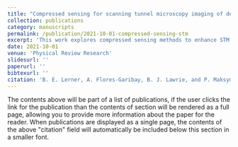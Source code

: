 ```yaml
---
title: "Compressed sensing for scanning tunnel microscopy imaging of defects and disorder"
collection: publications
category: manuscripts
permalink: /publication/2021-10-01-compressed-sensing-stm
excerpt: 'This work explores compressed sensing methods to enhance STM imaging of defects and disorder.'
date: 2021-10-01
venue: 'Physical Review Research'
slidesurl: ''
paperurl: ''
bibtexurl: ''
citation: 'B. E. Lerner, A. Flores-Garibay, B. J. Lawrie, and P. Maksymovych. (2021). &quot;Compressed sensing for scanning tunnel microscopy imaging of defects and disorder.&quot; <i>Phys. Rev. Research</i> 3(4).'
---
```



The contents above will be part of a list of publications, if the user clicks the link for the publication than the contents of section will be rendered as a full page, allowing you to provide more information about the paper for the reader. When publications are displayed as a single page, the contents of the above "citation" field will automatically be included below this section in a smaller font.